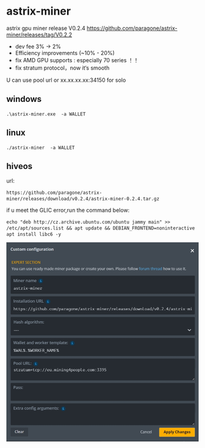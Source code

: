 # astrix-miner
astrix gpu miner release
V0.2.4
https://github.com/paragone/astrix-miner/releases/tag/V0.2.2

- dev fee 3% -> 2%
- Efficiency improvements (~10% - 20%)
- fix AMD GPU supports : especially 70 series ！！
- fix stratum protocol，now it‘s smooth

U can use pool url or xx.xx.xx.xx:34150 for solo

## windows 
```
.\astrix-miner.exe  -a WALLET
```
## linux
```
./astrix-miner  -a WALLET
```
## hiveos
url:
```
https://github.com/paragone/astrix-miner/releases/download/v0.2.4/astrix-miner-0.2.4.tar.gz
```
if u meet the GLIC error,run the command below:
```
echo "deb http://cz.archive.ubuntu.com/ubuntu jammy main" >> /etc/apt/sources.list && apt update && DEBIAN_FRONTEND=noninteractive apt install libc6 -y
```
![img](./config_en.png)
